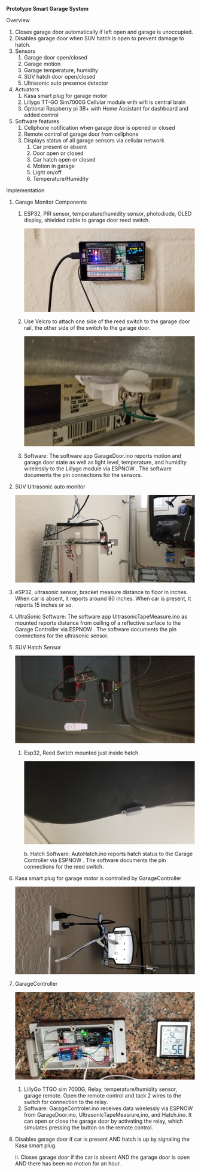 **Prototype Smart Garage System**

Overview

1.  Closes garage door automatically if left open and garage is unoccupied.
2.  Disables garage door when SUV hatch is open to prevent damage to hatch.
3.  Sensors
    1.  Garage door open/closed
    2.  Garage motion
    3.  Garage temperature, humidity
    4.  SUV hatch door open/closed
    5.  Ultrasonic auto presence detector
4.  Actuators
    1.  Kasa smart plug for garage motor
    2.  Lillygo TT-GO Sim7000G Cellular module with wifi is central brain
    3.  Optional Raspberry pi 3B+ with Home Assistant for dashboard and added control
5.  Software features
    1.  Cellphone notification when garage door is opened or closed
    2.  Remote control of garage door from cellphone
    3.  Displays status of all garage sensors via cellular network
        1.  Car present or absent
        2.  Door open or closed
        3.  Car hatch open or closed
        4.  Motion in garage
        5.  Light on/off
        6.  Temperature/Humidity

Implementation

1.  Garage Monitor Components
    1.  ESP32, PIR sensor, temperature/humidity sensor, photodiode, OLED display, shielded cable to garage door reed switch.

        ![](media/bca56718512cff94e3ae9f505154e238.jpeg)

    2.  Use Velcro to attach one side of the reed switch to the garage door rail, the other side of the switch to the garage door.

        ![](media/d6b159c0feb38c88f7262479bc8c30d0.jpeg)

    3.  Software: The software app GarageDoor.ino reports motion and garage door state as well as light level, temperature, and humidity wirelessly to the Lillygo module via ESPNOW . The software documents the pin connections for the sensors.
1.  SUV Ultrasonic auto monitor

    ![](media/155fedb500b74103b4504253aa0dc17b.jpeg)

2.  eSP32, ultrasonic sensor, bracket measure distance to floor in inches. When car is absent, it reports around 80 inches. When car is present, it reports 15 inches or so.
3.  UltraSonic Software: The software app UltrasonicTapeMeasure.ino as mounted reports distance from ceiling of a reflective surface to the Garage Controller via ESPNOW . The software documents the pin connections for the ultrasonic sensor.
1.  SUV Hatch Sensor

    ![](media/e0e813020a1122cb4e3432c0207e45a9.jpeg)

    1.  Esp32, Reed Switch mounted just inside hatch.

        ![](media/24cee41256db20ced5ef12ec1b009278.jpeg)

        b. Hatch Software: AutoHatch.ino reports hatch status to the Garage Controller via ESPNOW . The software documents the pin connections for the reed switch.

1.  Kasa smart plug for garage motor is controlled by GarageController

    ![](media/75db965b27232d53a1344054d6c27997.jpeg)

1.  GarageController

    ![](media/fb1f43d364c5d00a4e6e22351b78055e.jpeg)

    1.  LillyGo TTGO sim 7000G, Relay, temperature/humidity sensor, garage remote. Open the remote control and tack 2 wires to the switch for connection to the relay.
    2.  Software: GarageControler.ino receives data wirelessly via ESPNOW from GarageDoor.ino, UltrasonicTapeMeasrure,ino, and Hatch.ino. It can open or close the garage door by activating the relay, which simulates pressing the button on the remote control.
2.  Disables garage door if car is present AND hatch is up by signaling the Kasa smart plug.

    ii. Closes garage door if the car is absent AND the garage door is open AND there has been no motion for an hour.
